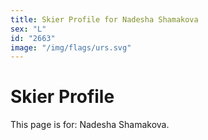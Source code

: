 ```yaml
---
title: Skier Profile for Nadesha Shamakova
sex: "L"
id: "2663"
image: "/img/flags/urs.svg" 
---
```


# Skier Profile

This page is for: Nadesha Shamakova.
    